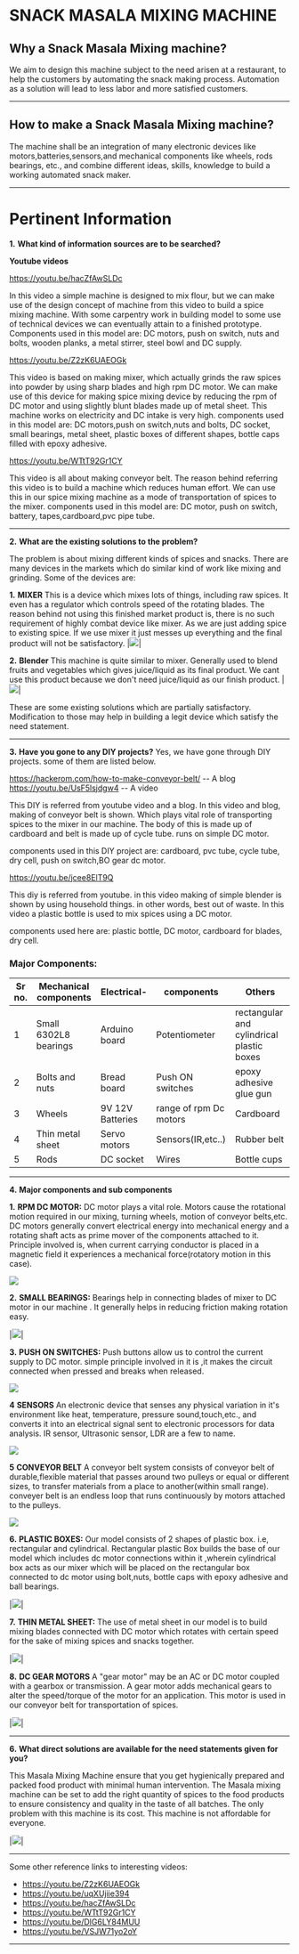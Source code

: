 # SNACK MASALA MIXING MACHINE


## Why a Snack Masala Mixing machine?
We aim to design this machine subject to the need arisen at a restaurant, to help the customers by automating the snack making process. Automation as a solution will lead to less labor and more satisfied customers.

***

## How to make a Snack Masala Mixing machine?
The machine shall be an integration of many electronic devices like motors,batteries,sensors,and mechanical components like wheels, rods bearings, etc., and combine different ideas, skills, knowledge to build a working automated snack maker.

***

#  Pertinent Information

**1.** **What kind of information sources are to be searched?**

**Youtube videos**

https://youtu.be/hacZfAwSLDc

In this video a simple machine is designed to mix flour, but we can make use of the design concept of machine from this video to build a spice mixing machine. With some carpentry work in building model to some use of technical devices we can eventually attain to a finished prototype.
Components used in this model are:
DC motors, push on switch, nuts and bolts, wooden planks, a metal stirrer, steel bowl and DC supply.

https://youtu.be/Z2zK6UAEOGk

This video is based on making mixer, which actually grinds the raw spices into powder by using sharp blades and high rpm DC motor. We can make use of this device for making spice mixing device by reducing the rpm of DC motor and using slightly blunt blades made up of metal sheet. This machine works on electricity and DC intake is very high. 
components used in this model are:
DC motors,push on switch,nuts and bolts, DC socket, small bearings, metal sheet, plastic boxes of different shapes, bottle caps filled with epoxy adhesive.

https://youtu.be/WTtT92Gr1CY

This video is all about making conveyor belt. The reason behind referring this video is to build a machine which reduces human effort. We can use this in our spice mixing machine as a mode of transportation of spices to the mixer. 
components used in this model are:
DC motor, push on switch, battery, tapes,cardboard,pvc pipe tube.

***


**2.** **What are the existing solutions to the problem?**

The problem is about mixing different kinds of spices and snacks. There are many devices in the markets which do similar kind of work like mixing and grinding.
Some of the devices are:

**1.** **MIXER**
This is a device which mixes lots of things, including raw spices. It even has a regulator which controls speed of the rotating blades. The reason behind not using this finished market product is, there is no such requirement of highly combat device like mixer. As we are just adding spice to existing spice. If we use mixer it just messes up everything and the final product will not be satisfactory.
|![](https://images-na.ssl-images-amazon.com/images/I/71qE8r45A7L._SX425_.jpg)|

**2.** **Blender**
This machine is quite similar to mixer. Generally used to blend fruits and vegetables which gives juice/liquid as its final product. We cant use this product because we don't need juice/liquid as our finish product.
|![](https://images-na.ssl-images-amazon.com/images/I/71mZyyYl%2BeL._SL1500_.jpg)|

These are some existing solutions which are partially satisfactory. Modification to those may help in building a legit device which satisfy the need statement.

***


**3.** **Have you gone to any DIY projects?**
Yes, we have gone through DIY projects. some of them are listed below.

https://hackerom.com/how-to-make-conveyor-belt/ -- A blog
https://youtu.be/UsF5lsjdgw4 -- A video 
 
This DIY is referred from youtube video and a blog.
In this video and blog, making of conveyor belt is shown. Which plays vital role of transporting spices to the mixer in our machine. The body of this is made up of cardboard and belt is made up of cycle tube. runs on simple DC motor.

components used in this DIY project are:
cardboard, pvc tube, cycle tube, dry cell, push on switch,BO gear dc motor.

https://youtu.be/jcee8ElT9Q

This diy is referred from youtube.
in this video making of simple blender is shown by using household things. in other words, best out of waste. In this video a plastic bottle is used to mix spices using a DC motor.

components used here are:
plastic bottle, DC motor, cardboard for blades, dry cell.


 
 
 
### Major Components:
|Sr no.|Mechanical components|Electrical-|components|Others|
|--|--|--|--|--|
|1|Small 6302L8 bearings|Arduino board|Potentiometer|rectangular and cylindrical plastic boxes|
|2|Bolts and nuts|Bread board|Push ON switches|epoxy adhesive glue gun|
|3|Wheels|9V 12V Batteries|range of rpm Dc motors| Cardboard|
|4|Thin metal sheet|Servo motors|Sensors(IR,etc..)|Rubber belt|
|5|Rods|DC socket|Wires |Bottle cups|

***
**4.** **Major components and sub components**

**1.** **RPM DC MOTOR:**
DC motor plays a vital role. Motors cause the rotational motion required in our mixing, turning wheels, motion of conveyor belts,etc. DC motors generally convert electrical energy into mechanical energy and a rotating shaft acts as prime mover of the components attached to it.
 Principle involved is, when current carrying conductor is placed in a magnetic field it experiences a mechanical force(rotatory motion in this case).

![](https://upload.wikimedia.org/wikipedia/commons/thumb/8/89/Electric_motor.gif/330px-Electric_motor.gif) 

**2.** **SMALL BEARINGS:**
Bearings help in connecting blades of mixer to DC motor in our machine . It generally helps in reducing friction making rotation easy.

|![](https://us.misumi-ec.com/linked/material/mech/NTN1/PHOTO/NTN1_221000058378.jpg?$product_main$)|



**3.** **PUSH ON SWITCHES:**
Push buttons allow us to control the current supply to DC motor. simple principle involved in it is ,it makes the circuit connected when pressed and breaks when released.

![](https://www.robomart.com/image/cache/catalog/RM0914/push-button-on-off-switch-500x500.jpg)

**4** **SENSORS**
An electronic device that senses any physical variation in it's environment like heat, temperature, pressure sound,touch,etc., and converts it into an electrical signal sent to electronic processors for data analysis. IR sensor, Ultrasonic sensor, LDR are a few to name.

![](http://i1.ytimg.com/vi/DlG6LY84MUU/maxresdefault.jpg)


**5** **CONVEYOR BELT**
A conveyor belt system consists of conveyor belt of durable,flexible material that passes around two pulleys or equal or different sizes, to transfer materials from a place to another(within small range). conveyer belt is an endless loop that runs continuously by motors attached to the pulleys. 

![](https://i.ytimg.com/vi/VSJW71yo2oY/maxresdefault.jpg) 

**6.** **PLASTIC BOXES:**
Our model consists of 2 shapes of plastic box. i.e, rectangular and cylindrical. Rectangular plastic Box builds the base  of our model which includes dc motor connections within it ,wherein cylindrical box acts as our mixer which will be placed on the rectangular box connected to dc motor using bolt,nuts, bottle caps with epoxy adhesive and ball bearings.

|![](https://www.plasticboxshop.co.uk/images/pack-of-5-30-litre-crystal-plastic-storage-boxes-with-lids-p3856-9529_image.jpg)|

**7.** **THIN METAL SHEET:**
The use of metal sheet in our model is to build mixing blades connected with DC motor which rotates with certain speed  for the sake of mixing spices and snacks together.

|![](https://www.ibcresource.com/images/folding-blade-2.jpg)|


**8.** **DC GEAR MOTORS**
A "gear motor" may be an AC or DC motor coupled with a gearbox or transmission. A gear motor adds mechanical gears to alter the speed/torque of the motor for an application. This motor is used in our conveyor belt for transportation of spices.

|![](https://images-na.ssl-images-amazon.com/images/I/61K76waiVgL._SX425_.jpg)|

***


**6.** **What direct solutions are available for the need statements given for you?**

This Masala Mixing Machine ensure that you get hygienically prepared and packed food product with minimal human intervention. The Masala mixing machine can be set to add the right quantity of spices to the food products to ensure consistency and quality in the taste of all batches. The only problem with this machine is its cost. This machine is not affordable for everyone.

|![](https://5.imimg.com/data5/AX/TU/MY-2081778/snacks-masala-mixing-machine-500x500.png)|

***


Some other reference links to interesting videos:
* https://youtu.be/Z2zK6UAEOGk
* https://youtu.be/uqXUjiie394
* https://youtu.be/hacZfAwSLDc
* https://youtu.be/WTtT92Gr1CY
* https://youtu.be/DlG6LY84MUU
* https://youtu.be/VSJW71yo2oY


***



 
